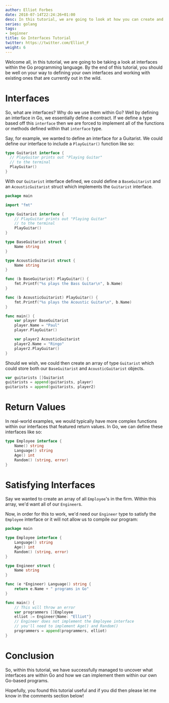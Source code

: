 ```yaml
---
author: Elliot Forbes
date: 2018-07-14T22:24:26+01:00
desc: In this tutorial, we are going to look at how you can create and use your own Interfaces within the Go Programming Langauge
series: golang
tags:
- beginner
title: Go Interfaces Tutorial
twitter: https://twitter.com/Elliot_F
weight: 6
---
```


Welcome all, in this tutorial, we are going to be taking a look at interfaces within the Go programming language. By the end of this tutorial, you should be well on your way to defining your own interfaces and working with existing ones that are currently out in the wild.

# Interfaces

So, what are interfaces? Why do we use them within Go? Well by defining an interface in Go, we essentially define a contract. If we define a type based off this `interface` then we are forced to implement all of the functions or methods defined within that `interface` type.

Say, for example, we wanted to define an interface for a Guitarist. We could define our interface to include a `PlayGuitar()` function like so:

```go
type Guitarist interface {
  // PlayGuitar prints out "Playing Guitar"
  // to the terminal
  PlayGuitar()
}
```

With our `Guitarist` interface defined, we could define a `BaseGuitarist` and an `AcousticGuitarist` struct which implements the `Guitarist` interface.  

```go
package main

import "fmt"

type Guitarist interface {
	// PlayGuitar prints out "Playing Guitar"
	// to the terminal
	PlayGuitar()
}

type BaseGuitarist struct {
	Name string
}

type AcousticGuitarist struct {
	Name string
}

func (b BaseGuitarist) PlayGuitar() {
	fmt.Printf("%s plays the Bass Guitar\n", b.Name)
}

func (b AcousticGuitarist) PlayGuitar() {
	fmt.Printf("%s plays the Acoustic Guitar\n", b.Name)
}

func main() {
	var player BaseGuitarist
	player.Name = "Paul"
	player.PlayGuitar()

	var player2 AcousticGuitarist
	player2.Name = "Ringo"
	player2.PlayGuitar()
}
```

Should we wish, we could then create an array of type `Guitarist` which could store both our `BaseGuitarist` and `AcousticGuitarist` objects.

```go
var guitarists []Guitarist
guitarists = append(guitarists, player)
guitarists = append(guitarists, player2)
```

# Return Values

In real-world examples, we would typically have more complex functions within our interfaces that featured return values. In Go, we can define these interfaces like so:

```go
type Employee interface {
	Name() string
	Language() string
	Age() int
	Random() (string, error)
}
```

# Satisfying Interfaces

Say we wanted to create an array of all `Employee`'s in the firm. Within this array, we'd want all of our `Engineer`s. 

Now, in order for this to work, we'd need our `Engineer` type to satisfy the `Employee` interface or it will not allow us to compile our program: 

```go
package main

type Employee interface {
	Language() string
	Age() int
	Random() (string, error)
}

type Engineer struct {
	Name string
}

func (e *Engineer) Language() string {
	return e.Name + " programs in Go"
}

func main() {
	// This will throw an error
	var programmers []Employee
	elliot := Engineer{Name: "Elliot"}
	// Engineer does not implement the Employee interface
	// you'll need to implement Age() and Random()
	programmers = append(programmers, elliot)
}
```


# Conclusion

So, within this tutorial, we have successfully managed to uncover what interfaces are within Go and how we can implement them within our own Go-based programs. 

Hopefully, you found this tutorial useful and if you did then please let me know in the comments section below!